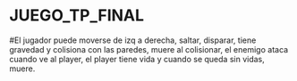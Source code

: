 # JUEGO_TP_FINAL
#El jugador puede moverse de izq a derecha, saltar, disparar, tiene gravedad y colisiona con las paredes, muere al colisionar, el enemigo ataca cuando ve al player, el player tiene vida y cuando se queda sin vidas, muere.
